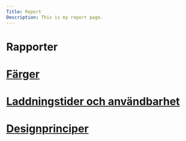 ```yaml
---
Title: Report
Description: This is my report page.
---
```


Rapporter
==========================
<div class="landingpage">

<div class="box-2-left">
    <h1><a href="%base_url%?analysis/01_colors">Färger</a></h1>
</div>

<div class="box-2-right">
    <h1><a href="%base_url%?analysis/02_load">Laddningstider och användbarhet</a></h1>
</div>

<div class="box-2-left">
    <h1><a href="%base_url%?analysis/03_design_principles">Designprinciper</a></h1>
</div>

</div>